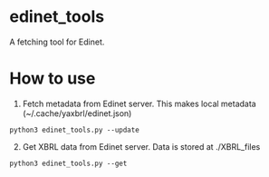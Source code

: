 # edinet_tools

A fetching tool for Edinet.

# How to use

1. Fetch metadata from Edinet server. This makes local metadata (~/.cache/yaxbrl/edinet.json)

```
python3 edinet_tools.py --update
```

2. Get XBRL data from Edinet server. Data is stored at ./XBRL\_files

```
python3 edinet_tools.py --get
```

